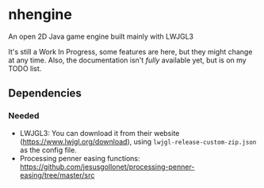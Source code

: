 # nhengine
An open 2D Java game engine built mainly with LWJGL3

It's still a Work In Progress, some features are here, but they might change at any time. Also, the documentation isn't *fully* available yet, but is on my TODO list.

## Dependencies
### Needed
- LWJGL3: You can download it from their website (https://www.lwjgl.org/download), using `lwjgl-release-custom-zip.json` as the config file.
- Processing penner easing functions: https://github.com/jesusgollonet/processing-penner-easing/tree/master/src
